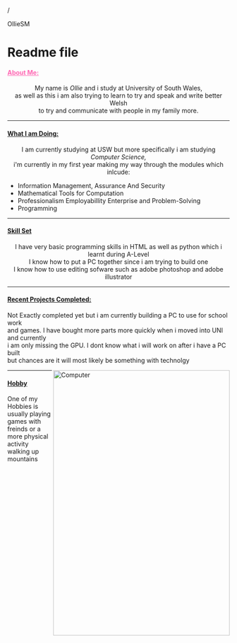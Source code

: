 /<html>
  <head>OllieSM</head>

  <body>
    <h1>Readme file</h1>
    <h4 style="color: #ff69b4"><ins>About Me:</ins></h4>
    <p align="center">My name is <i>Ollie</i> and i study at University of South Wales,<br>
      as well as this i am also trying to learn to try and speak and write better Welsh <br>
      to try and communicate with people in my family more.
    </p>
    <hr>
    <h4><ins>What I am Doing:</ins></h4>
    <p align="center">I am currently studying at USW but more specifically i am studying <i>Computer Science,</i> <br>
      i'm currently in my first year making my way through the modules which inlcude:
      <ul>
        <li>Information Management, Assurance And Security</li>
        <li>Mathematical Tools for Computation</li>
        <li>Professionalism Employabillity Enterprise and Problem-Solving</li>
        <li>Programming</li>
      </ul>
    <hr>
    <h4><ins>Skill Set</ins></h4>
    <p align="center">I have very basic programming skills in HTML as well as python which i learnt during A-Level <br>
      I know how to put a PC together since i am trying to build one <br>
      I know how to use editing sofware such as adobe photoshop and adobe illustrator <br>
    </p>
    <hr>
    <h4><ins>Recent Projects Completed:</ins></h4>
    <p>Not Exactly completed yet but i am currently building a PC to use for school work <br> 
      and games. I have bought more parts more quickly when i moved into UNI and currently <br> 
      i am only missing the GPU. I dont know what i will work on after i have a PC built <br>
      but chances are it will most likely be something with technolgy
    </p>
    <div class="gallery">
      <a target="_blank" href="Computer.JPG">
        <img align = "right" src="Computer.JPG" alt="Computer" width="400" height="600">
      </a>
    </div>
    <hr>
    <h4><ins>Hobby</ins></h4>
    <p>One of my Hobbies is usually playing games with freinds
    or a more physical activity walking up mountains</p>
  </body>
</html>
